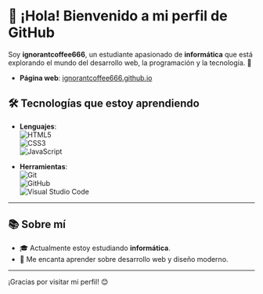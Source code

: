 # 👋 ¡Hola! Bienvenido a mi perfil de GitHub

Soy **ignorantcoffee666**, un estudiante apasionado de **informática** que está explorando el mundo del desarrollo web, la programación y la tecnología. 🚀

- **Página web**: [ignorantcoffee666.github.io](https://ignorantcoffee666.github.io)


## 🛠️ Tecnologías que estoy aprendiendo
- **Lenguajes**:  
  ![HTML5](https://img.shields.io/badge/-HTML5-E34F26?style=flat-square&logo=html5&logoColor=white)  
  ![CSS3](https://img.shields.io/badge/-CSS3-1572B6?style=flat-square&logo=css3&logoColor=white)  
  ![JavaScript](https://img.shields.io/badge/-JavaScript-F7DF1E?style=flat-square&logo=javascript&logoColor=black)

- **Herramientas**:  
  ![Git](https://img.shields.io/badge/-Git-F05032?style=flat-square&logo=git&logoColor=white)  
  ![GitHub](https://img.shields.io/badge/-GitHub-181717?style=flat-square&logo=github&logoColor=white)  
  ![Visual Studio Code](https://img.shields.io/badge/-VS%20Code-007ACC?style=flat-square&logo=visual-studio-code&logoColor=white)

---

## 📚 Sobre mí
- 🎓 Actualmente estoy estudiando **informática**.
- 🌱 Me encanta aprender sobre desarrollo web y diseño moderno.

---

¡Gracias por visitar mi perfil! 😊
